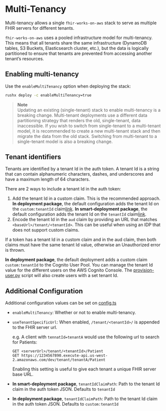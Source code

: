 # Multi-Tenancy

Multi-tenancy allows a single `fhir-works-on-aws` stack to serve as multiple FHIR servers for different tenants.

`fhir-works-on-aws` uses a pooled infrastructure model for multi-tenancy. This means that all tenants share the
same infrastructure (DynamoDB tables, S3 Buckets, Elasticsearch cluster, etc.), but the data
is logically partitioned to ensure that tenants are prevented from accessing another tenant’s resources.

## Enabling multi-tenancy

Use the `enableMultiTenancy` option when deploying the stack:

```bash
rushx deploy -c enableMultiTenancy=true
```

> **Note**  
> Updating an existing (single-tenant) stack to enable multi-tenancy is a breaking change. Multi-tenant
> deployments use a different data partitioning strategy that renders the old, single-tenant, data inaccessible.
> If you wish to switch from single-tenant to a multi-tenant model, it is recommended to create a new multi-tenant stack
> and then migrate the data from the old stack. Switching from multi-tenant to a single-tenant model is also a breaking change.

## Tenant identifiers

Tenants are identified by a tenant Id in the auth token. A tenant Id is a string that can contain alphanumeric characters,
dashes, and underscores and have a maximum length of 64 characters.

There are 2 ways to include a tenant Id in the auth token:

1. Add the tenant Id in a custom claim. This is the recommended approach.
   **In deployment package**, the default configuration adds the tenant Id on the `custom:tenantId` claim[link](https://github.com/aws-solutions/fhir-works-on-aws/blob/develop/solutions/deployment/src/config.ts#L148).
   **In smart-deployment package**, the default configuration adds the tenant Id on the `tenantId` claim[link](https://github.com/aws-solutions/fhir-works-on-aws/blob/develop/solutions/smart-deployment/src/config.ts#L175).
2. Encode the tenant Id in the `aud` claim by providing an URL that matches `<baseUrl>/tenant/<tenantId>`.
   This can be useful when using an IDP that does not support custom claims.

If a token has a tenant Id in a custom claim and in the aud claim, then both claims must have the same tenant Id value,
otherwise an Unauthorized error is thrown.

**In deployment package**, the default deployment adds a custom claim `custom:tenantId` to the Cognito User Pool. You can manage the tenant Id value
for the different users on the AWS Cognito Console. The [provision-user.py](https://github.com/awslabs/fhir-works-on-aws-deployment/blob/mainline/scripts/provision-user.py)
script will also create users with a set tenant Id.

## Additional Configuration

Additional configuration values can be set on [config.ts](https://github.com/awslabs/fhir-works-on-aws-deployment/blob/mainline/src/config.ts)

- `enableMultiTenancy`: Whether or not to enable multi-tenancy.
- `useTenantSpecificUrl`: When enabled, `/tenant/<tenantId>/` is appended to the FHIR server url.

  e.g. A client with `tennatId=tenantA` would use the following url to search for Patients:

  ```
  GET <serverUrl>/tenant/<tenantId>/Patient
  GET https://1234567890.execute-api.us-west-2.amazonaws.com/dev/tenant/tenantA/Patient
  ```

  Enabling this setting is useful to give each tenant a unique FHIR server base URL.

- **In smart-deployment package**, `tenantIdClaimPath`: Path to the tenant Id claim in the auth token JSON. Defaults to `tenantId`
- **In deployment package**, `tenantIdClaimPath`: Path to the tenant Id claim in the auth token JSON. Defaults to `custom:tenantId`
